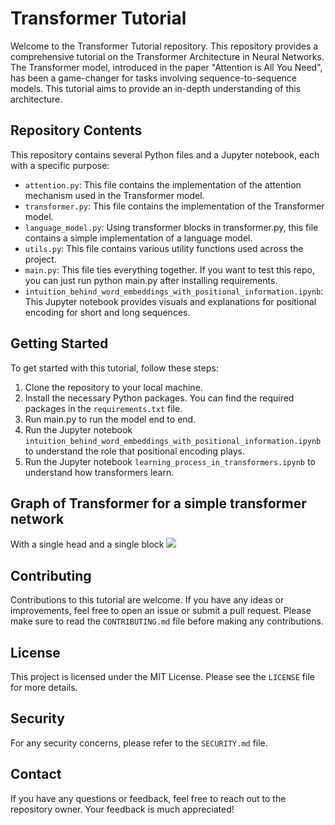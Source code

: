 # Transformer Tutorial

Welcome to the Transformer Tutorial repository. This repository provides a comprehensive tutorial on the Transformer Architecture in Neural Networks. The Transformer model, introduced in the paper "Attention is All You Need", has been a game-changer for tasks involving sequence-to-sequence models. This tutorial aims to provide an in-depth understanding of this architecture.

## Repository Contents

This repository contains several Python files and a Jupyter notebook, each with a specific purpose:

- `attention.py`: This file contains the implementation of the attention mechanism used in the Transformer model.
- `transformer.py`: This file contains the implementation of the Transformer model.
- `language_model.py`: Using transformer blocks in transformer.py, this file contains a simple implementation of a language model.
- `utils.py`: This file contains various utility functions used across the project.
- `main.py`: This file ties everything together. If you want to test this repo, you can just run python main.py after installing requirements.
- `intuition_behind_word_embeddings_with_positional_information.ipynb`: This Jupyter notebook provides visuals and explanations for positional encoding for short and long sequences.

## Getting Started

To get started with this tutorial, follow these steps:

1. Clone the repository to your local machine.
2. Install the necessary Python packages. You can find the required packages in the `requirements.txt` file.
3. Run main.py to run the model end to end.
4. Run the Jupyter notebook `intuition_behind_word_embeddings_with_positional_information.ipynb` to understand the role that positional encoding plays.
5. Run the Jupyter notebook `learning_process_in_transformers.ipynb` to understand how transformers learn.

## Graph of Transformer for a simple transformer network

With a single head and a single block
![](/Users/bnb/Workspace/Python/transformer_tutorial/network_graph.png)

## Contributing

Contributions to this tutorial are welcome. If you have any ideas or improvements, feel free to open an issue or submit a pull request. Please make sure to read the `CONTRIBUTING.md` file before making any contributions.

## License

This project is licensed under the MIT License. Please see the `LICENSE` file for more details.

## Security

For any security concerns, please refer to the `SECURITY.md` file.

## Contact

If you have any questions or feedback, feel free to reach out to the repository owner. Your feedback is much appreciated!

